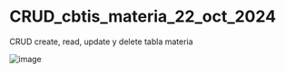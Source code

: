 # CRUD_cbtis_materia_22_oct_2024
CRUD create, read, update y delete tabla materia

![image](https://github.com/user-attachments/assets/f089d0d3-2904-494b-a0d9-62ae80d04981)
